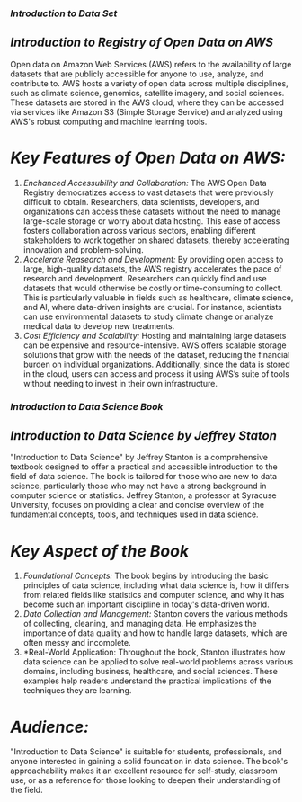 ### *Introduction to Data Set*

## *Introduction to Registry of Open Data on AWS*

Open data on Amazon Web Services (AWS) refers to the availability of large datasets that are publicly accessible for anyone to use, analyze, and contribute to. AWS hosts a variety of open data across multiple disciplines, such as climate science, genomics, satellite imagery, and social sciences. These datasets are stored in the AWS cloud, where they can be accessed via services like Amazon S3 (Simple Storage Service) and analyzed using AWS's robust computing and machine learning tools.

# *Key Features of Open Data on AWS:*

1. *Enchanced Accessubility and Collaboration:* The AWS Open Data Registry democratizes access to vast datasets that were previously difficult to obtain. Researchers, data scientists, developers, and organizations can access these datasets without the need to manage large-scale storage or worry about data hosting. This ease of access fosters collaboration across various sectors, enabling different stakeholders to work together on shared datasets, thereby accelerating innovation and problem-solving.
2. *Accelerate Reasearch and Development:*  By providing open access to large, high-quality datasets, the AWS registry accelerates the pace of research and development. Researchers can quickly find and use datasets that would otherwise be costly or time-consuming to collect. This is particularly valuable in fields such as healthcare, climate science, and AI, where data-driven insights are crucial. For instance, scientists can use environmental datasets to study climate change or analyze medical data to develop new treatments.
3. *Cost Efficiency and Scalability:* Hosting and maintaining large datasets can be expensive and resource-intensive. AWS offers scalable storage solutions that grow with the needs of the dataset, reducing the financial burden on individual organizations. Additionally, since the data is stored in the cloud, users can access and process it using AWS’s suite of tools without needing to invest in their own infrastructure.

 ### *Introduction to Data Science Book*

 ## *Introduction to Data Science by Jeffrey Staton* 

 "Introduction to Data Science" by Jeffrey Stanton is a comprehensive textbook designed to offer a practical and accessible introduction to the field of data science. The book is tailored for those who are new to data science, particularly those who may not have a strong background in computer science or statistics. Jeffrey Stanton, a professor at Syracuse University, focuses on providing a clear and concise overview of the fundamental concepts, tools, and techniques used in data science.

 # *Key Aspect of the Book*

 1. *Foundational Concepts:* The book begins by introducing the basic principles of data science, including what data science is, how it differs from related fields like statistics and computer science, and why it has become such an important discipline in today's data-driven world.
 2. *Data Collection and Management:*  Stanton covers the various methods of collecting, cleaning, and managing data. He emphasizes the importance of data quality and how to handle large datasets, which are often messy and incomplete.
 3. *Real-World Application: Throughout the book, Stanton illustrates how data science can be applied to solve real-world problems across various domains, including business, healthcare, and social sciences. These examples help readers understand the practical implications of the techniques they are learning.

# *Audience:*

"Introduction to Data Science" is suitable for students, professionals, and anyone interested in gaining a solid foundation in data science. The book's approachability makes it an excellent resource for self-study, classroom use, or as a reference for those looking to deepen their understanding of the field.
